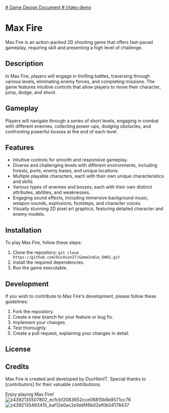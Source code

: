 [# Game Design Document
](https://docs.google.com/document/d/1RrMy8KLYFrqBFXrwY0cCQjQDps6gpysbGNaFhvRWk08/edit#heading=h.aes937z3kjs8)
[# Video demo
](https://youtu.be/HAb7hxvjKN0)

# Max Fire

Max Fire is an action-packed 2D shooting game that offers fast-paced gameplay, requiring skill and presenting a high level of challenge.

## Description

In Max Fire, players will engage in thrilling battles, traversing through various levels, eliminating enemy forces, and completing missions. The game features intuitive controls that allow players to move their character, jump, dodge, and shoot.

## Gameplay

Players will navigate through a series of short levels, engaging in combat with different enemies, collecting power-ups, dodging obstacles, and confronting powerful bosses at the end of each level.

## Features

- Intuitive controls for smooth and responsive gameplay.
- Diverse and challenging levels with different environments, including forests, ports, enemy bases, and unique locations.
- Multiple playable characters, each with their own unique characteristics and skills.
- Various types of enemies and bosses, each with their own distinct attributes, abilities, and weaknesses.
- Engaging sound effects, including immersive background music, weapon sounds, explosions, footsteps, and character voices.
- Visually stunning 2D pixel art graphics, featuring detailed character and enemy models.

## Installation

To play Max Fire, follow these steps:

1. Clone the repository: `git clone https://github.com/DucHienIT/GameIndie_DH01.git`
2. Install the required dependencies.
3. Run the game executable.

## Development

If you wish to contribute to Max Fire's development, please follow these guidelines:

1. Fork the repository.
2. Create a new branch for your feature or bug fix.
3. Implement your changes.
4. Test thoroughly.
5. Create a pull request, explaining your changes in detail.

## License



## Credits

Max Fire is created and developed by DucHienIT. Special thanks to [contributors] for their valuable contributions.

Enjoy playing Max Fire!
![z4392135507802_ecfcbf2083652cce06815b6b9571cc76](https://github.com/DucHienIT/GameIndie_DH01/assets/88640081/9463af3a-0c7f-4744-8d8c-adcb00cdccdf)
![z4392135493415_baf12e0ac2e1ddf49b02ef0b04178437](https://github.com/DucHienIT/GameIndie_DH01/assets/88640081/18dc188f-071f-4651-859c-e53a26a5dcb8)
